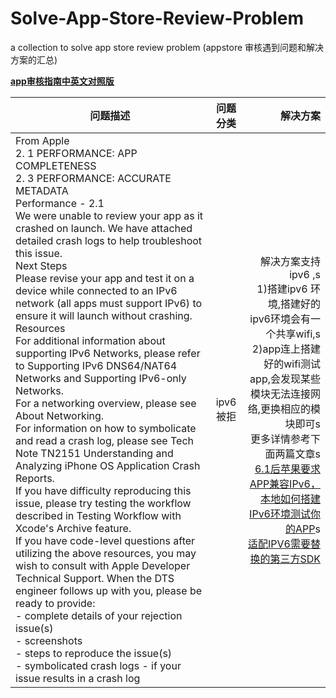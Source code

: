 # Solve-App-Store-Review-Problem
a collection   to solve app store review problem (appstore 审核遇到问题和解决方案的汇总)

[**app审核指南中英文对照版**](http://appstore.icewindtech.com)


| 问题描述       | 问题分类           | 解决方案 |
| ------------- |:------:| -----:|
|From Apple<br> 2. 1 PERFORMANCE: APP COMPLETENESS<br> 2. 3 PERFORMANCE: ACCURATE METADATA<br> Performance - 2.1 <br> We were unable to review your app as it crashed on launch. We have attached detailed crash logs to help troubleshoot this issue.<br> Next Steps<br> Please revise your app and test it on a device while connected to an IPv6 network (all apps must support IPv6) to ensure it will launch without crashing.<br> Resources<br> For additional information about supporting IPv6 Networks, please refer to Supporting IPv6 DNS64/NAT64 Networks and Supporting IPv6-only Networks.<br> For a networking overview, please see About Networking.<br> For information on how to symbolicate and read a crash log, please see Tech Note TN2151 Understanding and Analyzing iPhone OS Application Crash Reports.<br> If you have difficulty reproducing this issue, please try testing the workflow described in Testing Workflow with Xcode's Archive feature.<br> If you have code-level questions after utilizing the above resources, you may wish to consult with Apple Developer Technical Support. When the DTS engineer follows up with you, please be ready to provide:<br> - complete details of your rejection issue(s)<br> - screenshots<br> - steps to reproduce the issue(s)<br> - symbolicated crash logs - if your issue results in a crash log       | ipv6 被拒 |  解决方案支持ipv6 ,s<br>1)搭建ipv6 环境,搭建好的ipv6环境会有一个共享wifi,s<br>2)app连上搭建好的wifi测试app,会发现某些模块无法连接网络,更换相应的模块即可s<br>更多详情参考下面两篇文章s<br>[6.1后苹果要求APP兼容IPv6，<br>本地如何搭建IPv6环境测试你的APP](http://www.jianshu.com/p/632d995749e1)s<br>[适配IPV6需要替换的第三方SDK](http://www.jianshu.com/p/afc0b19fd5d3) |









